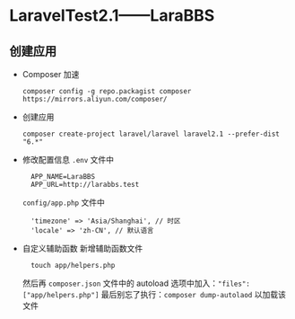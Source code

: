 # LaravelTest2.1——LaraBBS

## 创建应用

- Composer 加速
  ```
  composer config -g repo.packagist composer https://mirrors.aliyun.com/composer/
  ```
- 创建应用
  ```
  composer create-project laravel/laravel laravel2.1 --prefer-dist "6.*"
  ```
- 修改配置信息
  `.env` 文件中
  ```
    APP_NAME=LaraBBS
    APP_URL=http://larabbs.test
  ```
  `config/app.php` 文件中
  ```
    'timezone' => 'Asia/Shanghai', // 时区
    'locale' => 'zh-CN', // 默认语言
  ```
- 自定义辅助函数
  新增辅助函数文件
  ```
    touch app/helpers.php
  ```
  然后再 `composer.json` 文件中的 autoload 选项中加入：`"files": ["app/helpers.php"]`
  最后别忘了执行：`composer dump-autolaod` 以加载该文件